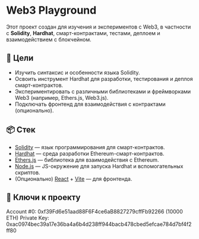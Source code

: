 # Web3 Playground

Этот проект создан для изучения и экспериментов с Web3, в частности с **Solidity**, **Hardhat**, смарт-контрактами, тестами, деплоем и взаимодействием с блокчейном.

## 🚀 Цели

- Изучить синтаксис и особенности языка Solidity.
- Освоить инструмент Hardhat для разработки, тестирования и деплоя смарт-контрактов.
- Экспериментировать с различными библиотеками и фреймворками Web3 (например, Ethers.js, Web3.js).
- Подключать фронтенд для взаимодействия с контрактами (опционально).

## 📦 Стек

- [Solidity](https://soliditylang.org/) — язык программирования для смарт-контрактов.
- [Hardhat](https://hardhat.org/) — среда разработки Ethereum-смарт-контрактов.
- [Ethers.js](https://docs.ethers.org/) — библиотека для взаимодействия с Ethereum.
- [Node.js](https://nodejs.org/) — JS-окружение для запуска Hardhat и вспомогательных скриптов.
- (Опционально) [React](https://reactjs.org/) + [Vite](https://vitejs.dev/) — для фронтенда.

## 📁 Ключи к проекту

Account #0: 0xf39Fd6e51aad88F6F4ce6aB8827279cffFb92266 (10000 ETH)
Private Key: 0xac0974bec39a17e36ba4a6b4d238ff944bacb478cbed5efcae784d7bf4f2ff80